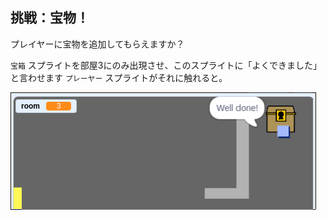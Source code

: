 ## 挑戦：宝物！

プレイヤーに宝物を追加してもらえますか？

`宝箱` スプライトを部屋3にのみ出現させ、このスプライトに「よくできました」と言わせます `プレーヤー` スプライトがそれに触れると。

![スクリーンショット](images/world-treasure.png)